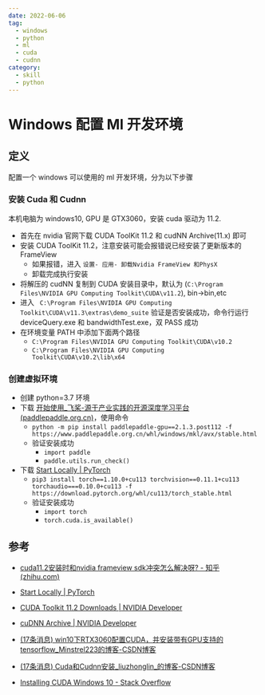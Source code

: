 ```yaml
---
date: 2022-06-06
tag:
  - windows
  - python
  - ml
  - cuda
  - cudnn
category:
  - skill
  - python
---
```



# Windows 配置 Ml 开发环境


## 定义

配置一个 windows 可以使用的 ml 开发环境，分为以下步骤

### 安装 Cuda 和 Cudnn

本机电脑为 windows10, GPU 是 GTX3060，安装 cuda 驱动为 11.2.

- 首先在 nvidia 官网下载 CUDA ToolKit 11.2 和 cudNN Archive(11.x) 即可
- 安装 CUDA ToolKit 11.2，注意安装可能会报错说已经安装了更新版本的 FrameView
  - 如果报错，进入 `设置- 应用- 卸载Nvidia FrameView 和PhysX`
  - 卸载完成执行安装
- 将解压的 cudNN 复制到 CUDA 安装目录中，默认为 (`C:\Program Files\NVIDIA GPU Computing Toolkit\CUDA\v11.2`), bin->bin,etc
- 进入 ` C:\Program Files\NVIDIA GPU Computing Toolkit\CUDA\v11.3\extras\demo_suite` 验证是否安装成功，命令行运行 deviceQuery.exe 和 bandwidthTest.exe，双 PASS 成功
- 在环境变量 PATH 中添加下面两个路径
  - `C:\Program Files\NVIDIA GPU Computing Toolkit\CUDA\v10.2`
  - `C:\Program Files\NVIDIA GPU Computing Toolkit\CUDA\v10.2\lib\x64`

### 创建虚拟环境

- 创建 python=3.7 环境
- 下载 [开始使用_飞桨-源于产业实践的开源深度学习平台 (paddlepaddle.org.cn)](https://www.paddlepaddle.org.cn/install/quick?docurl=/documentation/docs/zh/install/pip/windows-pip.html#old-version-anchor-9-三、验证安装)，使用命令
  - `python -m pip install paddlepaddle-gpu==2.1.3.post112 -f https://www.paddlepaddle.org.cn/whl/windows/mkl/avx/stable.html`
  - 验证安装成功
	- `import paddle`
	- `paddle.utils.run_check()`
- 下载 [Start Locally | PyTorch](https://pytorch.org/get-started/locally/)
  - `pip3 install torch==1.10.0+cu113 torchvision==0.11.1+cu113 torchaudio===0.10.0+cu113 -f https://download.pytorch.org/whl/cu113/torch_stable.html`
  - 验证安装成功
	- `import torch`
	- `torch.cuda.is_available()`

## 参考

- [cuda11.2安装时和nvidia frameview sdk冲突怎么解决呀? - 知乎 (zhihu.com)](https://www.zhihu.com/question/445815509)

- [Start Locally | PyTorch](https://pytorch.org/get-started/locally/)

- [CUDA Toolkit 11.2 Downloads | NVIDIA Developer](https://developer.nvidia.com/cuda-11.2.0-download-archive?target_os=Windows&target_arch=x86_64&target_version=10&target_type=exelocal)
- [cuDNN Archive | NVIDIA Developer](https://developer.nvidia.com/rdp/cudnn-archive#a-collapse822-114)

- [(17条消息) win10下RTX3060配置CUDA，并安装带有GPU支持的tensorflow_Minstrel223的博客-CSDN博客](https://blog.csdn.net/Minstrel223/article/details/117811597)

- [(17条消息) Cuda和Cudnn安装_liuzhonglin_的博客-CSDN博客](https://blog.csdn.net/weixin_43082343/article/details/119043543)

- [Installing CUDA Windows 10 - Stack Overflow](https://stackoverflow.com/questions/65925387/installing-cuda-windows-10)
